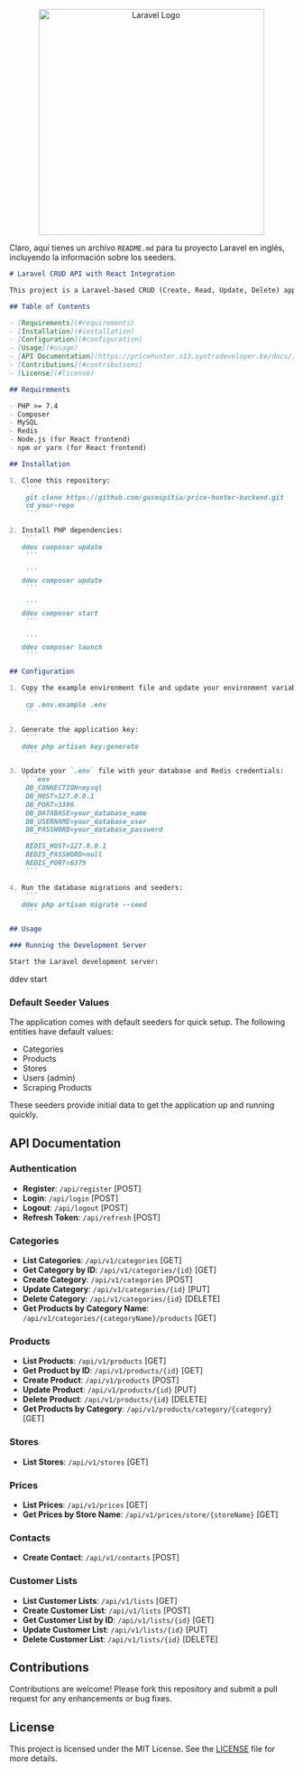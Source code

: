 <p align="center"><a href="https://laravel.com" target="_blank"><img src="https://raw.githubusercontent.com/laravel/art/master/logo-lockup/5%20SVG/2%20CMYK/1%20Full%20Color/laravel-logolockup-cmyk-red.svg" width="400" alt="Laravel Logo"></a></p>

Claro, aquí tienes un archivo `README.md` para tu proyecto Laravel en inglés, incluyendo la información sobre los seeders.

```markdown
# Laravel CRUD API with React Integration

This project is a Laravel-based CRUD (Create, Read, Update, Delete) application integrated with a React frontend for managing categories, products, stores, users, and scraping products. The project includes default seeders for quick setup.

## Table of Contents

- [Requirements](#requirements)
- [Installation](#installation)
- [Configuration](#configuration)
- [Usage](#usage)
- [API Documentation](https://pricehunter.s13.syntradeveloper.be/docs/)
- [Contributions](#contributions)
- [License](#license)

## Requirements

- PHP >= 7.4
- Composer
- MySQL
- Redis
- Node.js (for React frontend)
- npm or yarn (for React frontend)

## Installation

1. Clone this repository:
    ```
    git clone https://github.com/gusespitia/price-hunter-backend.git
    cd your-repo
    ```

2. Install PHP dependencies:
    ```
   ddev composer update
    ```

    ```
   ddev composer update
    ```

    ```
   ddev composer start
    ```
    
    ```
   ddev composer launch
    ```

## Configuration

1. Copy the example environment file and update your environment variables:
    ```
    cp .env.example .env
    ```

2. Generate the application key:
    ```
   ddev php artisan key:generate
    ```

3. Update your `.env` file with your database and Redis credentials:
    ```env
    DB_CONNECTION=mysql
    DB_HOST=127.0.0.1
    DB_PORT=3306
    DB_DATABASE=your_database_name
    DB_USERNAME=your_database_user
    DB_PASSWORD=your_database_password

    REDIS_HOST=127.0.0.1
    REDIS_PASSWORD=null
    REDIS_PORT=6379
    ```

4. Run the database migrations and seeders:
    ```
   ddev php artisan migrate --seed
    ```

## Usage

### Running the Development Server

Start the Laravel development server:
```
ddev start



### Default Seeder Values

The application comes with default seeders for quick setup. The following entities have default values:

- Categories
- Products
- Stores
- Users (admin)
- Scraping Products

These seeders provide initial data to get the application up and running quickly.

## API Documentation

### Authentication

- **Register**: `/api/register` [POST]
- **Login**: `/api/login` [POST]
- **Logout**: `/api/logout` [POST]
- **Refresh Token**: `/api/refresh` [POST]

### Categories

- **List Categories**: `/api/v1/categories` [GET]
- **Get Category by ID**: `/api/v1/categories/{id}` [GET]
- **Create Category**: `/api/v1/categories` [POST]
- **Update Category**: `/api/v1/categories/{id}` [PUT]
- **Delete Category**: `/api/v1/categories/{id}` [DELETE]
- **Get Products by Category Name**: `/api/v1/categories/{categoryName}/products` [GET]

### Products

- **List Products**: `/api/v1/products` [GET]
- **Get Product by ID**: `/api/v1/products/{id}` [GET]
- **Create Product**: `/api/v1/products` [POST]
- **Update Product**: `/api/v1/products/{id}` [PUT]
- **Delete Product**: `/api/v1/products/{id}` [DELETE]
- **Get Products by Category**: `/api/v1/products/category/{category}` [GET]

### Stores

- **List Stores**: `/api/v1/stores` [GET]

### Prices

- **List Prices**: `/api/v1/prices` [GET]
- **Get Prices by Store Name**: `/api/v1/prices/store/{storeName}` [GET]

### Contacts

- **Create Contact**: `/api/v1/contacts` [POST]

### Customer Lists

- **List Customer Lists**: `/api/v1/lists` [GET]
- **Create Customer List**: `/api/v1/lists` [POST]
- **Get Customer List by ID**: `/api/v1/lists/{id}` [GET]
- **Update Customer List**: `/api/v1/lists/{id}` [PUT]
- **Delete Customer List**: `/api/v1/lists/{id}` [DELETE]

## Contributions

Contributions are welcome! Please fork this repository and submit a pull request for any enhancements or bug fixes.

## License

This project is licensed under the MIT License. See the [LICENSE](LICENSE) file for more details.
```

